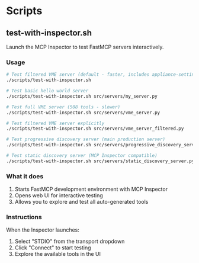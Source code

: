 # Scripts

## test-with-inspector.sh

Launch the MCP Inspector to test FastMCP servers interactively.

### Usage

```bash
# Test filtered VME server (default - faster, includes appliance-settings)
./scripts/test-with-inspector.sh

# Test basic hello world server  
./scripts/test-with-inspector.sh src/servers/my_server.py

# Test full VME server (508 tools - slower)
./scripts/test-with-inspector.sh src/servers/vme_server.py

# Test filtered VME server explicitly
./scripts/test-with-inspector.sh src/servers/vme_server_filtered.py

# Test progressive discovery server (main production server)
./scripts/test-with-inspector.sh src/servers/progressive_discovery_server.py

# Test static discovery server (MCP Inspector compatible)
./scripts/test-with-inspector.sh src/servers/static_discovery_server.py
```

### What it does

1. Starts FastMCP development environment with MCP Inspector
2. Opens web UI for interactive testing
3. Allows you to explore and test all auto-generated tools

### Instructions

When the Inspector launches:
1. Select "STDIO" from the transport dropdown
2. Click "Connect" to start testing
3. Explore the available tools in the UI